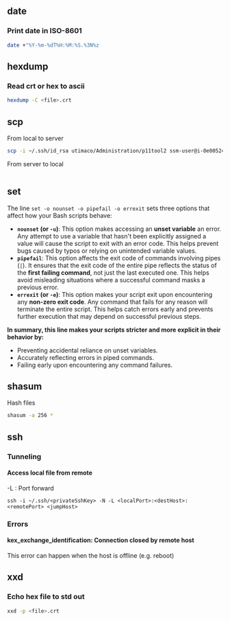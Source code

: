## date
### Print date in ISO-8601
```bash
date +"%Y-%m-%dT%H:%M:%S.%3N%z
```

## hexdump
### Read crt or hex to ascii
```bash
hexdump -C <file>.crt
```

## scp
From local to server
```bash
scp -i ~/.ssh/id_rsa utimaco/Administration/p11tool2 ssm-user@i-0e005241698fa326c:/home/ssm-user
```

From server to local
```bash

```
## set
The line `set -o nounset -o pipefail -o errexit` sets three options that affect how your Bash scripts behave:

- **`nounset` (or `-u`)**: This option makes accessing an **unset variable** an error. Any attempt to use a variable that hasn't been explicitly assigned a value will cause the script to exit with an error code. This helps prevent bugs caused by typos or relying on unintended variable values.
- **`pipefail`**: This option affects the exit code of commands involving pipes (`|`). It ensures that the exit code of the entire pipe reflects the status of the **first failing command**, not just the last executed one. This helps avoid misleading situations where a successful command masks a previous error.
- **`errexit` (or `-e`)**: This option makes your script exit upon encountering any **non-zero exit code**. Any command that fails for any reason will terminate the entire script. This helps catch errors early and prevents further execution that may depend on successful previous steps.

**In summary, this line makes your scripts stricter and more explicit in their behavior by:**

- Preventing accidental reliance on unset variables.
- Accurately reflecting errors in piped commands.
- Failing early upon encountering any command failures.
## shasum
Hash files
```bash
shasum -a 256 *
```
## ssh
### Tunneling
#### Access local file from remote 
-L : Port forward
```
ssh -i ~/.ssh/<privateSshKey> -N -L <localPort>:<destHost>:<remotePort> <jumpHost>
```

### Errors
#### kex_exchange_identification: Connection closed by remote host
This error can happen when the host is offline (e.g. reboot)

## xxd
### Echo hex file to std out
```bash
xxd -p <file>.crt
```
